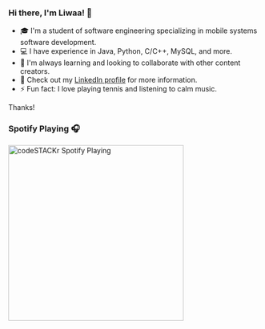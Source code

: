 ### Hi there, I'm Liwaa! 👋

- 🎓 I'm a student of software engineering specializing in mobile systems software development.
- 💻 I have experience in Java, Python, C/C++, MySQL, and more.
- 🚀 I'm always learning and looking to collaborate with other content creators.
- 🔗 Check out my <a href="https://www.linkedin.com/in/liwaa-hosh-4101711b0/">LinkedIn profile</a> for more information.
- ⚡ Fun fact: I love playing tennis and listening to calm music.

Thanks!
### Spotify Playing 🎧

[<img src="https://now-playing-codestackr.vercel.app/api/spotify-playing" alt="codeSTACKr Spotify Playing" width="350" />](https://open.spotify.com/user/aucpog5gkt8ej3lu2n71xa0yt?si=42b1y7Q9SwCUjwF7UJhnTg) 

